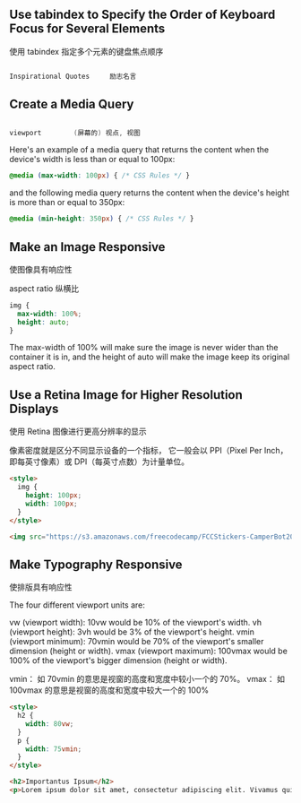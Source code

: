 ## Use tabindex to Specify the Order of Keyboard Focus for Several Elements

使用 tabindex 指定多个元素的键盘焦点顺序

```powershell

Inspirational Quotes     励志名言


```




## Create a Media Query

```powershell

viewport        (屏幕的) 视点, 视图


```

Here's an example of a media query that returns the content when the device's width is less than or equal to 100px:
```css
@media (max-width: 100px) { /* CSS Rules */ }
```

and the following media query returns the content when the device's height is more than or equal to 350px:
```css
@media (min-height: 350px) { /* CSS Rules */ }
```


## Make an Image Responsive

使图像具有响应性


aspect ratio    纵横比


```css
img {
  max-width: 100%;
  height: auto;
}
```
The max-width of 100% will make sure the image is never wider than the container it is in, and the height of auto will make the image keep its original aspect ratio.


## Use a Retina Image for Higher Resolution Displays

使用 Retina 图像进行更高分辨率的显示


像素密度就是区分不同显示设备的一个指标，
它一般会以 PPI（Pixel Per Inch，即每英寸像素）或 DPI（每英寸点数）为计量单位。

```html
<style>
  img {
    height: 100px;
    width: 100px;
  }
</style>

<img src="https://s3.amazonaws.com/freecodecamp/FCCStickers-CamperBot200x200.jpg" alt="freeCodeCamp sticker that says 'Because CamperBot Cares'">
```


## Make Typography Responsive

使排版具有响应性

The four different viewport units are:

vw (viewport width): 10vw would be 10% of the viewport's width.
vh (viewport height): 3vh would be 3% of the viewport's height.
vmin (viewport minimum): 70vmin would be 70% of the viewport's smaller dimension (height or width).
vmax (viewport maximum): 100vmax would be 100% of the viewport's bigger dimension (height or width).

vmin： 如 70vmin 的意思是视窗的高度和宽度中较小一个的 70%。
vmax： 如 100vmax 的意思是视窗的高度和宽度中较大一个的 100%

```html
<style>
  h2 {
    width: 80vw;
  }
  p {
    width: 75vmin;
  }
</style>

<h2>Importantus Ipsum</h2>
<p>Lorem ipsum dolor sit amet, consectetur adipiscing elit. Vivamus quis tempus massa. Aenean erat nisl, gravida vel vestibulum cursus, interdum sit amet lectus. Sed sit amet quam nibh. Suspendisse quis tincidunt nulla. In hac habitasse platea dictumst. Ut sit amet pretium nisl. Vivamus vel mi sem. Aenean sit amet consectetur sem. Suspendisse pretium, purus et gravida consequat, nunc ligula ultricies diam, at aliquet velit libero a dui.</p>
```



